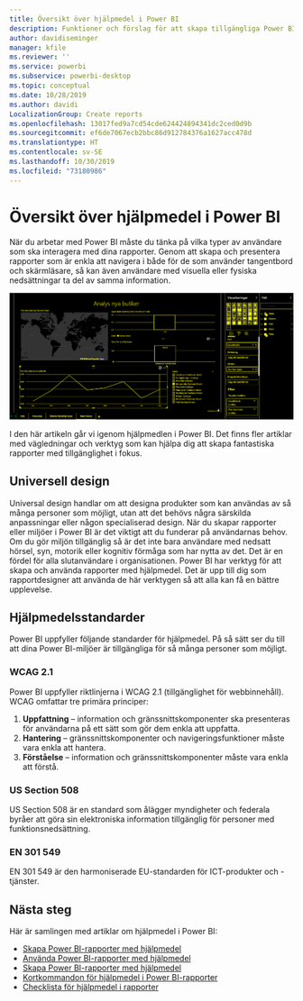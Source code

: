 ```yaml
---
title: Översikt över hjälpmedel i Power BI
description: Funktioner och förslag för att skapa tillgängliga Power BI Desktop-rapporter
author: davidiseminger
manager: kfile
ms.reviewer: ''
ms.service: powerbi
ms.subservice: powerbi-desktop
ms.topic: conceptual
ms.date: 10/28/2019
ms.author: davidi
LocalizationGroup: Create reports
ms.openlocfilehash: 13017fed9a7cd54cde624424894341dc2ced0d9b
ms.sourcegitcommit: ef6de7067ecb2bbc86d912784376a1627acc478d
ms.translationtype: HT
ms.contentlocale: sv-SE
ms.lasthandoff: 10/30/2019
ms.locfileid: "73180986"
---
```

# <a name="overview-of-accessibility-in-power-bi"></a>Översikt över hjälpmedel i Power BI
När du arbetar med Power BI måste du tänka på vilka typer av användare som ska interagera med dina rapporter. Genom att skapa och presentera rapporter som är enkla att navigera i både för de som använder tangentbord och skärmläsare, så kan även användare med visuella eller fysiska nedsättningar ta del av samma information.

![Inställningar för hög kontrast i Windows](media/desktop-accessibility/accessibility-05b.png)

I den här artikeln går vi igenom hjälpmedlen i Power BI. Det finns fler artiklar med vägledningar och verktyg som kan hjälpa dig att skapa fantastiska rapporter med tillgänglighet i fokus.

## <a name="universal-design"></a>Universell design

Universal design handlar om att designa produkter som kan användas av så många personer som möjligt, utan att det behövs några särskilda anpassningar eller någon specialiserad design. När du skapar rapporter eller miljöer i Power BI är det viktigt att du funderar på användarnas behov. Om du gör miljön tillgänglig så är det inte bara användare med nedsatt hörsel, syn, motorik eller kognitiv förmåga som har nytta av det. Det är en fördel för alla slutanvändare i organisationen. Power BI har verktyg för att skapa och använda rapporter med hjälpmedel. Det är upp till dig som rapportdesigner att använda de här verktygen så att alla kan få en bättre upplevelse.

## <a name="accessibility-standards"></a>Hjälpmedelsstandarder

Power BI uppfyller följande standarder för hjälpmedel.  På så sätt ser du till att dina Power BI-miljöer är tillgängliga för så många personer som möjligt.

### <a name="wcag-21"></a>WCAG 2.1
Power BI uppfyller riktlinjerna i WCAG 2.1 (tillgänglighet för webbinnehåll). WCAG omfattar tre primära principer:

1. **Uppfattning** – information och gränssnittskomponenter ska presenteras för användarna på ett sätt som gör dem enkla att uppfatta.
2. **Hantering** – gränssnittskomponenter och navigeringsfunktioner måste vara enkla att hantera.
3. **Förståelse** – information och gränssnittskomponenter måste vara enkla att förstå.

### <a name="us-section-508"></a>US Section 508

US Section 508 är en standard som ålägger myndigheter och federala byråer att göra sin elektroniska information tillgänglig för personer med funktionsnedsättning.

### <a name="en-301-549"></a>EN 301 549
EN 301 549 är den harmoniserade EU-standarden för ICT-produkter och -tjänster.  



## <a name="next-steps"></a>Nästa steg

Här är samlingen med artiklar om hjälpmedel i Power BI:

* [Skapa Power BI-rapporter med hjälpmedel](desktop-accessibility-creating-reports.md) 
* [Använda Power BI-rapporter med hjälpmedel](desktop-accessibility-consuming-tools.md)
* [Skapa Power BI-rapporter med hjälpmedel](desktop-accessibility-creating-tools.md)
* [Kortkommandon för hjälpmedel i Power BI-rapporter](desktop-accessibility-keyboard-shortcuts.md)
* [Checklista för hjälpmedel i rapporter](desktop-accessibility-creating-reports.md#report-accessibility-checklist)


